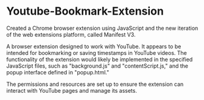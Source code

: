 # Youtube-Bookmark-Extension

 Created a Chrome browser extension using JavaScript and the new iteration of the web extensions platform, called Manifest V3.


 A browser extension designed to work with YouTube. It appears to be intended for bookmarking or saving timestamps in YouTube videos.
 The functionality of the extension would likely be implemented in the specified JavaScript files, such as "background.js" and "contentScript.js," and the popup interface defined in "popup.html."
 
 The permissions and resources are set up to ensure the extension can interact with YouTube pages and manage its assets.
